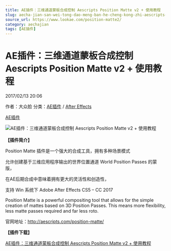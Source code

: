 ```yaml
---
title: AE插件：三维通道蒙板合成控制 Aescripts Position Matte v2 + 使用教程
slug: aecha-jian-san-wei-tong-dao-meng-ban-he-cheng-kong-zhi-aescripts-position-matte-v2-shi-yong-jiao-cheng
source_url: https://www.lookae.com/position-matte2/
category: aechajian
tags: [AE插件]
---
```

# AE插件：三维通道蒙板合成控制 Aescripts Position Matte v2 + 使用教程

2017/02/13 20:06

作者：大众脸
分类：[AE插件](https://www.lookae.com/after-effects/aechajian/) / [After Effects](https://www.lookae.com/after-effects/)

[AE插件](https://www.lookae.com/tag/ae%e6%8f%92%e4%bb%b6/)

![AE插件：三维通道蒙板合成控制 Aescripts Position Matte v2 + 使用教程](https://www.lookae.com/wp-content/uploads/2016/07/Position-Matte.jpg "AE插件：三维通道蒙板合成控制 Aescripts Position Matte v2 + 使用教程-LookAE.com")  
[﻿](https://cloud.video.taobao.com//play/u/705956171/p/1/e/6/t/1/41168746.mp4)  
**【插件简介】**

Position Matte 插件是一个强大的合成工具，拥有多种场景模式

允许创建基于三维应用程序输出的世界位置通道 World Position Passes 的蒙版，

在AE后期合成中意味着拥有更大的灵活性和创造性，

支持 Win 系统下 Adobe After Effects CS5 – CC 2017

Position Matte is a powerful compositing tool that allows for the simple creation of mattes based on 3D Position Passes. This means more flexibility, less matte passes required and far less roto.

官网地址：http://aescripts.com/position-matte/

**【插件下载】**

[AE插件：三维通道蒙板合成控制 Aescripts Position Matte v2 + 使用教程](https://lookae.ctfile.com/fs/IMV171330550)
